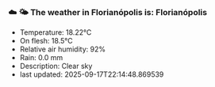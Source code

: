### ☁️ 🌤️  The weather in Florianópolis is: Florianópolis

- Temperature: 18.22°C
- On flesh: 18.5°C
- Relative air humidity: 92%
- Rain: 0.0 mm
- Description: Clear sky
- last updated: 2025-09-17T22:14:48.869539
